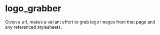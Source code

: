 logo_grabber
============

Given a url, makes a valiant effort to grab logo images from that page and any referenced stylesheets.